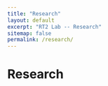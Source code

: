 ```yaml
---
title: "Research"
layout: default
excerpt: "RT2 Lab -- Research"
sitemap: false
permalink: /research/
---
```


# Research

